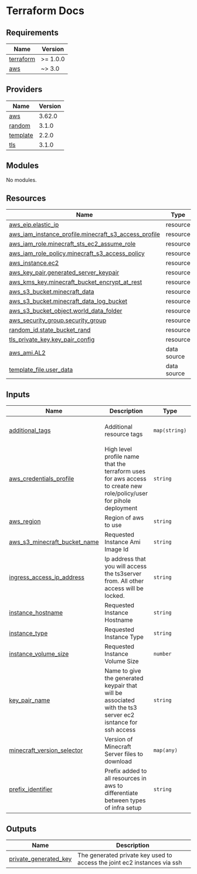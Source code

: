 # Terraform Docs
<!-- BEGINNING OF PRE-COMMIT-TERRAFORM DOCS HOOK -->
## Requirements

| Name | Version |
|------|---------|
| <a name="requirement_terraform"></a> [terraform](#requirement\_terraform) | >= 1.0.0 |
| <a name="requirement_aws"></a> [aws](#requirement\_aws) | ~> 3.0 |

## Providers

| Name | Version |
|------|---------|
| <a name="provider_aws"></a> [aws](#provider\_aws) | 3.62.0 |
| <a name="provider_random"></a> [random](#provider\_random) | 3.1.0 |
| <a name="provider_template"></a> [template](#provider\_template) | 2.2.0 |
| <a name="provider_tls"></a> [tls](#provider\_tls) | 3.1.0 |

## Modules

No modules.

## Resources

| Name | Type |
|------|------|
| [aws_eip.elastic_ip](https://registry.terraform.io/providers/hashicorp/aws/latest/docs/resources/eip) | resource |
| [aws_iam_instance_profile.minecraft_s3_access_profile](https://registry.terraform.io/providers/hashicorp/aws/latest/docs/resources/iam_instance_profile) | resource |
| [aws_iam_role.minecraft_sts_ec2_assume_role](https://registry.terraform.io/providers/hashicorp/aws/latest/docs/resources/iam_role) | resource |
| [aws_iam_role_policy.minecraft_s3_access_policy](https://registry.terraform.io/providers/hashicorp/aws/latest/docs/resources/iam_role_policy) | resource |
| [aws_instance.ec2](https://registry.terraform.io/providers/hashicorp/aws/latest/docs/resources/instance) | resource |
| [aws_key_pair.generated_server_keypair](https://registry.terraform.io/providers/hashicorp/aws/latest/docs/resources/key_pair) | resource |
| [aws_kms_key.minecraft_bucket_encrypt_at_rest](https://registry.terraform.io/providers/hashicorp/aws/latest/docs/resources/kms_key) | resource |
| [aws_s3_bucket.minecraft_data](https://registry.terraform.io/providers/hashicorp/aws/latest/docs/resources/s3_bucket) | resource |
| [aws_s3_bucket.minecraft_data_log_bucket](https://registry.terraform.io/providers/hashicorp/aws/latest/docs/resources/s3_bucket) | resource |
| [aws_s3_bucket_object.world_data_folder](https://registry.terraform.io/providers/hashicorp/aws/latest/docs/resources/s3_bucket_object) | resource |
| [aws_security_group.security_group](https://registry.terraform.io/providers/hashicorp/aws/latest/docs/resources/security_group) | resource |
| [random_id.state_bucket_rand](https://registry.terraform.io/providers/hashicorp/random/latest/docs/resources/id) | resource |
| [tls_private_key.key_pair_config](https://registry.terraform.io/providers/hashicorp/tls/latest/docs/resources/private_key) | resource |
| [aws_ami.AL2](https://registry.terraform.io/providers/hashicorp/aws/latest/docs/data-sources/ami) | data source |
| [template_file.user_data](https://registry.terraform.io/providers/hashicorp/template/latest/docs/data-sources/file) | data source |

## Inputs

| Name | Description | Type | Default | Required |
|------|-------------|------|---------|:--------:|
| <a name="input_additional_tags"></a> [additional\_tags](#input\_additional\_tags) | Additional resource tags | `map(string)` | <pre>{<br>  "Name": "Minecraft"<br>}</pre> | no |
| <a name="input_aws_credentials_profile"></a> [aws\_credentials\_profile](#input\_aws\_credentials\_profile) | High level profile name that the terraform uses for aws access to create new role/policy/user for pihole deployment | `string` | n/a | yes |
| <a name="input_aws_region"></a> [aws\_region](#input\_aws\_region) | Region of aws to use | `string` | `"eu-west-2"` | no |
| <a name="input_aws_s3_minecraft_bucket_name"></a> [aws\_s3\_minecraft\_bucket\_name](#input\_aws\_s3\_minecraft\_bucket\_name) | Requested Instance Ami Image Id | `string` | `"minecraft-server-world-data"` | no |
| <a name="input_ingress_access_ip_address"></a> [ingress\_access\_ip\_address](#input\_ingress\_access\_ip\_address) | Ip address that you will access the ts3server from. All other access will be locked. | `string` | n/a | yes |
| <a name="input_instance_hostname"></a> [instance\_hostname](#input\_instance\_hostname) | Requested Instance Hostname | `string` | `"aws-minecraft-server"` | no |
| <a name="input_instance_type"></a> [instance\_type](#input\_instance\_type) | Requested Instance Type | `string` | `"t3.micro"` | no |
| <a name="input_instance_volume_size"></a> [instance\_volume\_size](#input\_instance\_volume\_size) | Requested Instance Volume Size | `number` | `8` | no |
| <a name="input_key_pair_name"></a> [key\_pair\_name](#input\_key\_pair\_name) | Name to give the generated keypair that will be associated with the ts3 server ec2 isntance for ssh access | `string` | `"server-keypair"` | no |
| <a name="input_minecraft_version_selector"></a> [minecraft\_version\_selector](#input\_minecraft\_version\_selector) | Version of Minecraft Server files to download | `map(any)` | <pre>{<br>  "1.17.1": "https://launcher.mojang.com/v1/objects/a16d67e5807f57fc4e550299cf20226194497dc2/server.jar"<br>}</pre> | no |
| <a name="input_prefix_identifier"></a> [prefix\_identifier](#input\_prefix\_identifier) | Prefix added to all resources in aws to differentiate between types of infra setup | `string` | `"mc-"` | no |

## Outputs

| Name | Description |
|------|-------------|
| <a name="output_private_generated_key"></a> [private\_generated\_key](#output\_private\_generated\_key) | The generated private key used to access the joint ec2 instances via ssh |
<!-- END OF PRE-COMMIT-TERRAFORM DOCS HOOK -->
